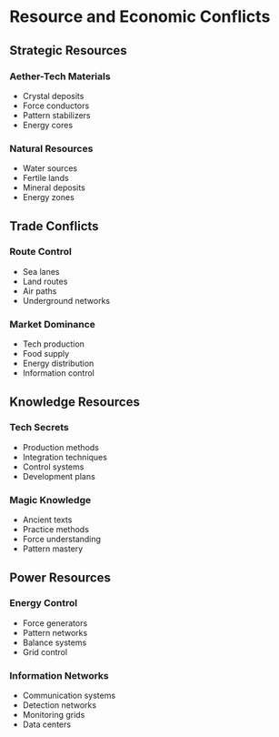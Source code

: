 # Resource and Economic Conflicts

## Strategic Resources

### Aether-Tech Materials
- Crystal deposits
- Force conductors
- Pattern stabilizers
- Energy cores

### Natural Resources
- Water sources
- Fertile lands
- Mineral deposits
- Energy zones

## Trade Conflicts

### Route Control
- Sea lanes
- Land routes
- Air paths
- Underground networks

### Market Dominance
- Tech production
- Food supply
- Energy distribution
- Information control

## Knowledge Resources

### Tech Secrets
- Production methods
- Integration techniques
- Control systems
- Development plans

### Magic Knowledge
- Ancient texts
- Practice methods
- Force understanding
- Pattern mastery

## Power Resources

### Energy Control
- Force generators
- Pattern networks
- Balance systems
- Grid control

### Information Networks
- Communication systems
- Detection networks
- Monitoring grids
- Data centers
